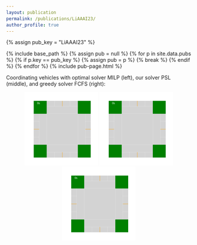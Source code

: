 ```yaml
---
layout: publication
permalink: /publications/LiAAAI23/
author_profile: true
---
```

{% assign pub_key = "LiAAAI23" %}

{% include base_path %}
{% assign pub = null %}
{% for p in site.data.pubs %}
  {% if p.key == pub_key %}
    {% assign pub = p %}
    {% break %}
  {% endif %}
{% endfor %}
{% include pub-page.html %}

Coordinating vehicles with optimal solver MILP (left), our solver PSL (middle), and greedy solver FCFS (right):
<p style="text-align:center;">
    <img src="/files/jiaoyangli/images/MILP-crosswalk.gif" style="max-height:150pt" alt="Mixed Integer Linear Programming"/>
    <img src="/files/jiaoyangli/images/PSL-crosswalk.gif" style="max-height:150pt" alt="Our MAPF-Based Algorithm"/>
    <img src="/files/jiaoyangli/images/FCFS-crosswalk.gif" style="max-height:150pt" alt="First Come First Served"/>
</p>